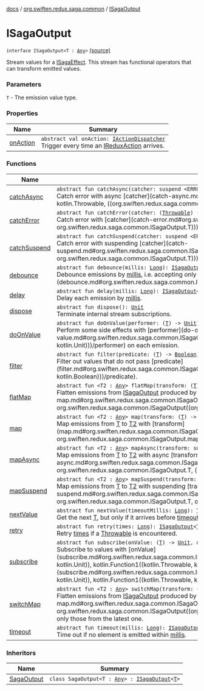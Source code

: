 [docs](../../index.md) / [org.swiften.redux.saga.common](../index.md) / [ISagaOutput](./index.md)

# ISagaOutput

`interface ISagaOutput<T : `[`Any`](https://kotlinlang.org/api/latest/jvm/stdlib/kotlin/-any/index.html)`>` [(source)](https://github.com/protoman92/KotlinRedux/tree/master/common/common-saga/src/main/kotlin/org/swiften/redux/saga/common/CommonSaga.kt#L49)

Stream values for a [ISagaEffect](../-i-saga-effect.md). This stream has functional operators that can transform
emitted values.

### Parameters

`T` - The emission value type.

### Properties

| Name | Summary |
|---|---|
| [onAction](on-action.md) | `abstract val onAction: `[`IActionDispatcher`](../../org.swiften.redux.core/-i-action-dispatcher.md)<br>Trigger every time an [IReduxAction](../../org.swiften.redux.core/-i-redux-action.md) arrives. |

### Functions

| Name | Summary |
|---|---|
| [catchAsync](catch-async.md) | `abstract fun catchAsync(catcher: suspend <ERROR CLASS>.(`[`Throwable`](https://kotlinlang.org/api/latest/jvm/stdlib/kotlin/-throwable/index.html)`) -> <ERROR CLASS><`[`T`](index.md#T)`>): `[`ISagaOutput`](./index.md)`<`[`T`](index.md#T)`>`<br>Catch error with async [catcher](catch-async.md#org.swiften.redux.saga.common.ISagaOutput$catchAsync(kotlin.SuspendFunction2((, kotlin.Throwable, ((org.swiften.redux.saga.common.ISagaOutput.T)))))/catcher). |
| [catchError](catch-error.md) | `abstract fun catchError(catcher: (`[`Throwable`](https://kotlinlang.org/api/latest/jvm/stdlib/kotlin/-throwable/index.html)`) -> `[`T`](index.md#T)`): `[`ISagaOutput`](./index.md)`<`[`T`](index.md#T)`>`<br>Catch error with [catcher](catch-error.md#org.swiften.redux.saga.common.ISagaOutput$catchError(kotlin.Function1((kotlin.Throwable, org.swiften.redux.saga.common.ISagaOutput.T)))/catcher). |
| [catchSuspend](catch-suspend.md) | `abstract fun catchSuspend(catcher: suspend <ERROR CLASS>.(`[`Throwable`](https://kotlinlang.org/api/latest/jvm/stdlib/kotlin/-throwable/index.html)`) -> `[`T`](index.md#T)`): `[`ISagaOutput`](./index.md)`<`[`T`](index.md#T)`>`<br>Catch error with suspending [catcher](catch-suspend.md#org.swiften.redux.saga.common.ISagaOutput$catchSuspend(kotlin.SuspendFunction2((, kotlin.Throwable, org.swiften.redux.saga.common.ISagaOutput.T)))/catcher). |
| [debounce](debounce.md) | `abstract fun debounce(millis: `[`Long`](https://kotlinlang.org/api/latest/jvm/stdlib/kotlin/-long/index.html)`): `[`ISagaOutput`](./index.md)`<`[`T`](index.md#T)`>`<br>Debounce emissions by [millis](debounce.md#org.swiften.redux.saga.common.ISagaOutput$debounce(kotlin.Long)/millis), i.e. accepting only values that are [millis](debounce.md#org.swiften.redux.saga.common.ISagaOutput$debounce(kotlin.Long)/millis) away from their immediate predecessors. |
| [delay](delay.md) | `abstract fun delay(millis: `[`Long`](https://kotlinlang.org/api/latest/jvm/stdlib/kotlin/-long/index.html)`): `[`ISagaOutput`](./index.md)`<`[`T`](index.md#T)`>`<br>Delay each emission by [millis](delay.md#org.swiften.redux.saga.common.ISagaOutput$delay(kotlin.Long)/millis). |
| [dispose](dispose.md) | `abstract fun dispose(): `[`Unit`](https://kotlinlang.org/api/latest/jvm/stdlib/kotlin/-unit/index.html)<br>Terminate internal stream subscriptions. |
| [doOnValue](do-on-value.md) | `abstract fun doOnValue(performer: (`[`T`](index.md#T)`) -> `[`Unit`](https://kotlinlang.org/api/latest/jvm/stdlib/kotlin/-unit/index.html)`): `[`ISagaOutput`](./index.md)`<`[`T`](index.md#T)`>`<br>Perform some side effects with [performer](do-on-value.md#org.swiften.redux.saga.common.ISagaOutput$doOnValue(kotlin.Function1((org.swiften.redux.saga.common.ISagaOutput.T, kotlin.Unit)))/performer) on each emission. |
| [filter](filter.md) | `abstract fun filter(predicate: (`[`T`](index.md#T)`) -> `[`Boolean`](https://kotlinlang.org/api/latest/jvm/stdlib/kotlin/-boolean/index.html)`): `[`ISagaOutput`](./index.md)`<`[`T`](index.md#T)`>`<br>Filter out values that do not pass [predicate](filter.md#org.swiften.redux.saga.common.ISagaOutput$filter(kotlin.Function1((org.swiften.redux.saga.common.ISagaOutput.T, kotlin.Boolean)))/predicate). |
| [flatMap](flat-map.md) | `abstract fun <T2 : `[`Any`](https://kotlinlang.org/api/latest/jvm/stdlib/kotlin/-any/index.html)`> flatMap(transform: (`[`T`](index.md#T)`) -> `[`ISagaOutput`](./index.md)`<`[`T2`](flat-map.md#T2)`>): `[`ISagaOutput`](./index.md)`<`[`T2`](flat-map.md#T2)`>`<br>Flatten emissions from [ISagaOutput](./index.md) produced by [transform](flat-map.md#org.swiften.redux.saga.common.ISagaOutput$flatMap(kotlin.Function1((org.swiften.redux.saga.common.ISagaOutput.T, org.swiften.redux.saga.common.ISagaOutput((org.swiften.redux.saga.common.ISagaOutput.flatMap.T2)))))/transform). |
| [map](map.md) | `abstract fun <T2 : `[`Any`](https://kotlinlang.org/api/latest/jvm/stdlib/kotlin/-any/index.html)`> map(transform: (`[`T`](index.md#T)`) -> `[`T2`](map.md#T2)`): `[`ISagaOutput`](./index.md)`<`[`T2`](map.md#T2)`>`<br>Map emissions from [T](index.md#T) to [T2](map.md#T2) with [transform](map.md#org.swiften.redux.saga.common.ISagaOutput$map(kotlin.Function1((org.swiften.redux.saga.common.ISagaOutput.T, org.swiften.redux.saga.common.ISagaOutput.map.T2)))/transform). |
| [mapAsync](map-async.md) | `abstract fun <T2 : `[`Any`](https://kotlinlang.org/api/latest/jvm/stdlib/kotlin/-any/index.html)`> mapAsync(transform: suspend <ERROR CLASS>.(`[`T`](index.md#T)`) -> <ERROR CLASS><`[`T2`](map-async.md#T2)`>): `[`ISagaOutput`](./index.md)`<`[`T2`](map-async.md#T2)`>`<br>Map emissions from [T](index.md#T) to [T2](map-async.md#T2) with async [transform](map-async.md#org.swiften.redux.saga.common.ISagaOutput$mapAsync(kotlin.SuspendFunction2((, org.swiften.redux.saga.common.ISagaOutput.T, ((org.swiften.redux.saga.common.ISagaOutput.mapAsync.T2)))))/transform). |
| [mapSuspend](map-suspend.md) | `abstract fun <T2 : `[`Any`](https://kotlinlang.org/api/latest/jvm/stdlib/kotlin/-any/index.html)`> mapSuspend(transform: suspend <ERROR CLASS>.(`[`T`](index.md#T)`) -> `[`T2`](map-suspend.md#T2)`): `[`ISagaOutput`](./index.md)`<`[`T2`](map-suspend.md#T2)`>`<br>Map emissions from [T](index.md#T) to [T2](map-suspend.md#T2) with suspending [transform](map-suspend.md#org.swiften.redux.saga.common.ISagaOutput$mapSuspend(kotlin.SuspendFunction2((, org.swiften.redux.saga.common.ISagaOutput.T, org.swiften.redux.saga.common.ISagaOutput.mapSuspend.T2)))/transform). |
| [nextValue](next-value.md) | `abstract fun nextValue(timeoutMillis: `[`Long`](https://kotlinlang.org/api/latest/jvm/stdlib/kotlin/-long/index.html)`): `[`T`](index.md#T)`?`<br>Get the next [T](index.md#T), but only if it arrives before [timeoutMillis](next-value.md#org.swiften.redux.saga.common.ISagaOutput$nextValue(kotlin.Long)/timeoutMillis). |
| [retry](retry.md) | `abstract fun retry(times: `[`Long`](https://kotlinlang.org/api/latest/jvm/stdlib/kotlin/-long/index.html)`): `[`ISagaOutput`](./index.md)`<`[`T`](index.md#T)`>`<br>Retry [times](retry.md#org.swiften.redux.saga.common.ISagaOutput$retry(kotlin.Long)/times) if a [Throwable](https://kotlinlang.org/api/latest/jvm/stdlib/kotlin/-throwable/index.html) is encountered. |
| [subscribe](subscribe.md) | `abstract fun subscribe(onValue: (`[`T`](index.md#T)`) -> `[`Unit`](https://kotlinlang.org/api/latest/jvm/stdlib/kotlin/-unit/index.html)`, onError: (`[`Throwable`](https://kotlinlang.org/api/latest/jvm/stdlib/kotlin/-throwable/index.html)`) -> `[`Unit`](https://kotlinlang.org/api/latest/jvm/stdlib/kotlin/-unit/index.html)` = { }): `[`Unit`](https://kotlinlang.org/api/latest/jvm/stdlib/kotlin/-unit/index.html)<br>Subscribe to values with [onValue](subscribe.md#org.swiften.redux.saga.common.ISagaOutput$subscribe(kotlin.Function1((org.swiften.redux.saga.common.ISagaOutput.T, kotlin.Unit)), kotlin.Function1((kotlin.Throwable, kotlin.Unit)))/onValue), and error with [onError](subscribe.md#org.swiften.redux.saga.common.ISagaOutput$subscribe(kotlin.Function1((org.swiften.redux.saga.common.ISagaOutput.T, kotlin.Unit)), kotlin.Function1((kotlin.Throwable, kotlin.Unit)))/onError). |
| [switchMap](switch-map.md) | `abstract fun <T2 : `[`Any`](https://kotlinlang.org/api/latest/jvm/stdlib/kotlin/-any/index.html)`> switchMap(transform: (`[`T`](index.md#T)`) -> `[`ISagaOutput`](./index.md)`<`[`T2`](switch-map.md#T2)`>): `[`ISagaOutput`](./index.md)`<`[`T2`](switch-map.md#T2)`>`<br>Flatten emissions from [ISagaOutput](./index.md) produced by [transform](switch-map.md#org.swiften.redux.saga.common.ISagaOutput$switchMap(kotlin.Function1((org.swiften.redux.saga.common.ISagaOutput.T, org.swiften.redux.saga.common.ISagaOutput((org.swiften.redux.saga.common.ISagaOutput.switchMap.T2)))))/transform), but accept only those from the latest one. |
| [timeout](timeout.md) | `abstract fun timeout(millis: `[`Long`](https://kotlinlang.org/api/latest/jvm/stdlib/kotlin/-long/index.html)`): `[`ISagaOutput`](./index.md)`<`[`T`](index.md#T)`>`<br>Time out if no element is emitted within [millis](timeout.md#org.swiften.redux.saga.common.ISagaOutput$timeout(kotlin.Long)/millis). |

### Inheritors

| Name | Summary |
|---|---|
| [SagaOutput](../../org.swiften.redux.saga.rx/-saga-output/index.md) | `class SagaOutput<T : `[`Any`](https://kotlinlang.org/api/latest/jvm/stdlib/kotlin/-any/index.html)`> : `[`ISagaOutput`](./index.md)`<`[`T`](../../org.swiften.redux.saga.rx/-saga-output/index.md#T)`>` |
